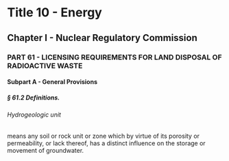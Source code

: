 
# Title 10 - Energy
## Chapter I - Nuclear Regulatory Commission
### PART 61 - LICENSING REQUIREMENTS FOR LAND DISPOSAL OF RADIOACTIVE WASTE
#### Subpart A - General Provisions
##### § 61.2 Definitions.
###### Hydrogeologic unit

means any soil or rock unit or zone which by virtue of its porosity or permeability, or lack thereof, has a distinct influence on the storage or movement of groundwater.
